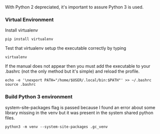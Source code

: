 With Python 2 depreciated, it's important to assure Python 3 is used.

### Virtual Environment

Install virtualenv
```
pip install virtualenv
```

Test that virtualenv setup the executable correctly by typing

```
virtualenv
```

If the manual does not appear then you must add the executable to your .bashrc (not the only method but it's simple) and reload the profile.

```
echo -e '\nexport PATH="/home/$USER/.local/bin:$PATH"' >> ~/.bashrc
source .bashrc
```

### Build Python 3 environment
system-site-packages flag is passed because I found an error about some library missing in the venv but it was present in the system shared python files.
```
python3 -m venv --system-site-packages .gc_venv
```
